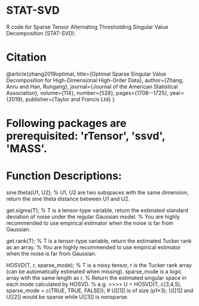 # STAT-SVD
R code for Sparse Tensor Alternating Thresholding Singular Value Decomposition (STAT-SVD). 

# Citation
@article{zhang2019optimal,
  title={Optimal Sparse Singular Value Decomposition for High-Dimensional High-Order Data},
  author={Zhang, Anru and Han, Rungang},
  journal={Journal of the American Statistical Association},
  volume={114},
  number={528},
  pages={1708--1725},
  year={2019},
  publisher={Taylor and Francis Ltd}
}

# Following packages are prerequisited: 'rTensor', 'ssvd', 'MASS'.

# Function Descriptions:

sine.theta(U1, U2); 
% U1, U2 are two subspaces with the same dimension, return the sine theta distance between U1 and U2.

get.sigma(T);
% T is a tensor-type variable, return the estimated standard deviation of noise under the regular Gaussian model.
% You are highly recommended to use empirical estimator when the noise is far from Gaussian.

get.rank(T);
% T is a tensor-type variable, return the estimated Tucker rank as an array.
% You are highly recommended to use empirical estimator when the noise is far from Gaussian.

HOSVD(T, r, sparse_mode);
% T is a noisy tensor, r is the Tucker rank array (can be automatically estimated when missing). sparse_mode is a logic array with the same length as r.
% Return the estimated singular space in each mode calculated by HOSVD.
% e.g.  >>>> U = HOSVD(T, c(3,4,5), sparse_mode = c(TRUE, TRUE, FALSE)); # U[[1]] is of size (p1*3); U[[1]] and U[[2]] would be sparse while U[[3]] is nonsparse.

